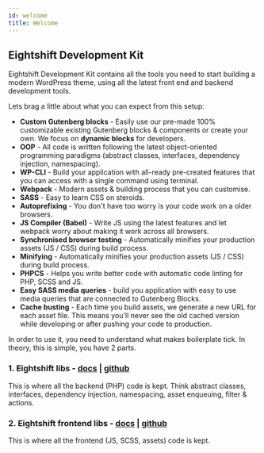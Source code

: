 ```yaml
---
id: welcome
title: Welcome
---
```


## Eightshift Development Kit

Eightshift Development Kit contains all the tools you need to start building a modern WordPress theme, using all the latest front end and backend development tools.

Lets brag a little about what you can expect from this setup:
- **Custom Gutenberg blocks** - Easily use our pre-made 100% customizable existing Gutenberg blocks & components or create your own. We focus on **dynamic blocks** for developers.
- **OOP** - All code is written following the latest object-oriented programming paradigms (abstract classes, interfaces, dependency injection, namespacing).
- **WP-CLI** - Build your application with all-ready pre-created features that you can access with a single command using terminal.
- **Webpack** - Modern assets & building process that you can customise.
- **SASS** - Easy to learn CSS on steroids.
- **Autoprefixing** - You don't have too worry is your code work on a older browsers.
- **JS Compiler (Babel)** - Write JS using the latest features and let webpack worry about making it work across all browsers.
- **Synchronised browser testing** - Automatically minifies your production assets (JS / CSS) during build process.
- **Minifying** - Automatically minifies your production assets (JS / CSS) during build process.
- **PHPCS** - Helps you write better code with automatic code linting for PHP, SCSS and JS.
- **Easy SASS media queries** - build you application with easy to use media queries that are connected to Gutenberg Blocks.
- **Cache busting** - Each time you build assets, we generate a new URL for each asset file. This means you'll never see the old cached version while developing or after pushing your code to production.


In order to use it, you need to understand what makes boilerplate tick. In theory, this is simple, you have 2 parts.

### 1. Eightshift libs - [docs](eightshift-libs.md) | [github](https://github.com/infinum/eightshift-libs)

This is where all the backend (PHP) code is kept. Think abstract classes, interfaces, dependency injection, namespacing, asset enqueuing, filter & actions.

### 2. Eightshift frontend libs - [docs](eightshift-frontend-libs.md) | [github](https://github.com/infinum/eightshift-frontend-libs)

This is where all the frontend (JS, SCSS, assets) code is kept.
